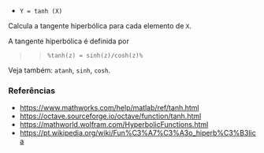 - `Y = tanh (X)`

Calcula a tangente hiperbólica para cada elemento de `X`.

A tangente hiperbólica é definida por

> > `%tanh(z) = sinh(z)/cosh(z)%`

Veja também: `atanh`, `sinh`, `cosh`.

### Referências

- https://www.mathworks.com/help/matlab/ref/tanh.html
- https://octave.sourceforge.io/octave/function/tanh.html
- https://mathworld.wolfram.com/HyperbolicFunctions.html
- https://pt.wikipedia.org/wiki/Fun%C3%A7%C3%A3o_hiperb%C3%B3lica
